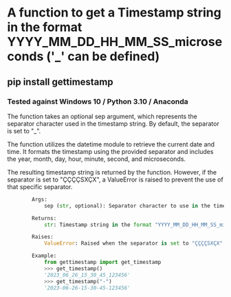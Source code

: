 # A function to get a Timestamp string in the format YYYY_MM_DD_HH_MM_SS_microseconds ('_' can be defined) 

## pip install gettimestamp

### Tested against Windows 10 / Python 3.10 / Anaconda 

The function takes an optional sep argument,
which represents the separator character used in the timestamp string.
By default, the separator is set to "_".

The function utilizes the datetime module to retrieve the current date and time.
It formats the timestamp using the provided separator and
includes the year, month, day, hour, minute, second, and microseconds.

The resulting timestamp string is returned by the function.
However, if the separator is set to "ÇÇÇÇSXÇX",
a ValueError is raised to prevent the use of that specific separator.


```python
        Args:
            sep (str, optional): Separator character to use in the timestamp string. Defaults to "_".

        Returns:
            str: Timestamp string in the format "YYYY_MM_DD_HH_MM_SS_microseconds".

        Raises:
            ValueError: Raised when the separator is set to "ÇÇÇÇSXÇX".

        Example:
            from gettimestamp import get_timestamp
            >>> get_timestamp()
            '2023_06_26_15_30_45_123456'
            >>> get_timestamp("-")
            '2023-06-26-15-30-45-123456'
```

